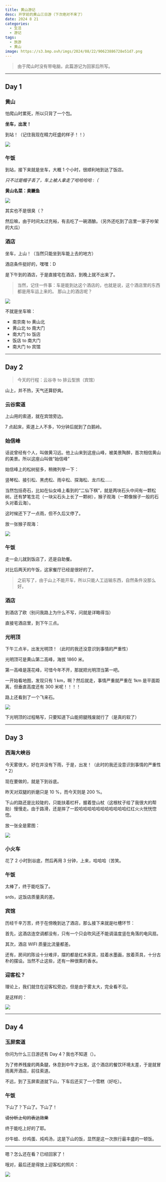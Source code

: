 ```yaml
---
title: 黄山游记
desc: 开学前的黄山三日游（下次绝对不来了）
date: 2024 8 21
categories:
  - 生活
  - 游记
tags:
  - 旅游
  - 黄山
image: https://s3.bmp.ovh/imgs/2024/08/22/90623886728e51d7.png
---
```

> 由于爬山时没有带电脑，此篇游记为回家后所写。

---
## Day 1
### 黄山

怕爬山时累死，所以只背了一个包。

**坐车，出发！**

到站！（记住我现在精力旺盛的样子！！）

![](https://s3.bmp.ovh/imgs/2024/08/22/613d9473243b8a56.jpg)

### 午饭

到站，接下来就是坐车，大概 1 个小时，很顺利地到达了饭店。

*只不过是帽子丢了，车上被人拿走了哈哈哈哈 :（*

**黄山名菜：臭鳜鱼**

![](https://s3.bmp.ovh/imgs/2024/08/22/91d48af76021f09e.jpg)

其实也不是很臭（？

然后嘛，由于时间太过充裕，有去吃了一碗酒酿。（另外还吃到了店里一家子吵架的大瓜）

### 酒店

坐车，上山！（当然只能坐到车能上去的地方）

酒店条件挺好的，嘿嘿：D

是下午到的酒店，于是直接宅在酒店，到晚上就不出来了。

> 当然，记住一件事：车是能到达这个酒店的，也就是说，这个酒店里的东西都是用车运上来的。
> 那山上的酒店呢？

![](https://s3.bmp.ovh/imgs/2024/08/22/43d112abae7bed1d.jpg)

不就是坐车嘛：

- 南京南 to 黄山北
- 黄山北 to 南大门
- 南大门 to 饭店
- 饭店 to 南大门
- 南大门 to 宾馆

---
## Day 2

> 今天的行程：云谷寺 to 排云型旅（宾馆）

山上，并不热，天气还算舒爽。

### 云谷索道

上山用的索道，就在宾馆旁边。

7 点起床，索道上人不多，10分钟后就到了白鹅岭。

### 始信峰

话说曾经有个人，叫做黄习远。他上山来到这座山峰，被美景陶醉，首次相信黄山的美景。所以这座山叫做“始信峰”

始信峰上的松树挺多，稍微列举一下：

竖琴松、接引松、黑虎松、雨伞松、探海松、龙爪松……

当然包括奇石，比如在仙女峰上看到的“二仙下棋”，就是两块石头中间有一颗松树。还有梦笔生花（一块尖石头上长了一颗树），猴子观海（一颗像猴子一般的石头对着云海）。

这时候还下了一点雨，但不久后又停了。

放一张猴子观海：

<img src = 'https://s3.bmp.ovh/imgs/2024/08/22/1e31e2ddd8cdb789.jpg' >

### 午饭

走一会儿就到饭店了，还是自助餐。

对比后两天的午饭，这家餐厅已经是很好的了。

> 之前写了，由于山上不能开车，所以只能人工运输东西，自然条件没那么好。

### 酒店

到酒店了欧（别问我路上为什么不写，问就是详略得当）

直接宅酒店里，到下午三点。

### 光明顶

下午三点半，出发光明顶！（此时的我还没意识到事情的严重性）

光明顶可是黄山第二高峰，海拔 1860 米。

第一高峰是莲花峰，可惜今年不开，那就把光明顶当第一吧。

一开始看地图，发现只有 1 km，啊？然后就走，事情严重就严重在 1km 是平面距离，但垂直高度还有 300 米呢！！！！

路上还看到了一个飞来石。

![](https://s3.bmp.ovh/imgs/2024/08/22/33b3cea8e6aa5efe.jpg)

下光明顶的过程略写，只要知道下山能把腿残废就行了（是真的软了）

---

## Day 3

### 西海大峡谷

今天雾很大，好在并没有下雨，于是，出发！（此时的我还没意识到事情的严重性 * 2）

现在要做的，就是下到谷底。

昨天对双腿的折磨只是 10 %，而今天则是 200 %。

下山的路还是比较陡的，只能扶着栏杆，握着登山杖（这根杖子给了我很大的帮助）慢慢走。由于路滑，还是摔了一跤哈哈哈哈哈哈哈哈哈哈哈红红火火恍恍惚惚。

放一张全是雾图：

![](https://pic.imgdb.cn/item/66c71821d9c307b7e9da3f19.jpg)
### 小火车

花了 2 小时到谷底，然后再用 3 分钟，上来，哈哈哈（苦笑。

### 午饭

太棒了，终于能吃饭了。

srds，这饭店质量真的差。

### 宾馆

历经千辛万苦，终于在傍晚到达了酒店，那么接下来就是吐槽环节：

首先，这酒店连空调都没有，只有一个只会吹风还不能调温度竖在角落的电风扇。

其次，酒店 WIFI 质量比流量都差。

还有，房间的陈设十分难评，摆的都是红木家具，挂着水墨画，放着茶具，十分古朴的摆设。当然不止这些，还有一种很熏的香水。

### 迎客松？

理论上，我们就住在迎客松旁边，但是由于雾太大，完全看不见。

是这样的：

![](https://pic.imgdb.cn/item/66c719b6d9c307b7e9db8986.jpg)


---

## Day 4

### 玉屏索道

你问为什么三日游还有 Day 4？我也不知道（）。

为了修养残废的两条腿，休息到中午才出发。这个酒店的餐饮环境太差，于是就冒雨离开酒店，前往索道。

不远，到了玉屏索道就下山，下车后还买了一个雪糕（好吃）。

### 午饭

下山了？下山了。下山了！

~~请分析上句的表达效果~~

终于能吃上好的了耶。

炒牛蛙、炒鸡蛋、炖鸡汤，这是下山的饭，显然是这一次旅行最丰盛的一顿饭。

---

嗯？怎么还在看？已经回家了！

哦对，最后还是得放上迎客松的照片：

![](https://pic.imgdb.cn/item/66c71b3fd9c307b7e9df8a89.jpg)
